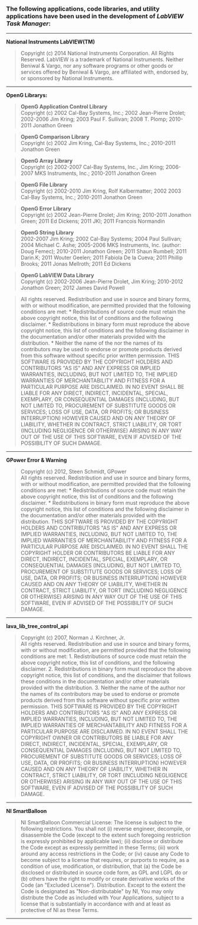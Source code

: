 ### The following applications, code libraries, and utility applications have been used in the development of *LabVIEW Task Manager*:  
  
  

---

**National Instruments LabVIEW(TM)**  

> Copyright (c) 2014 National Instruments Corporation. All Rights Reserved.
> LabVIEW is a trademark of National Instruments. Neither Beniwal & Vargo, nor any software programs or other goods or services offered by Beniwal & Vargo, are affiliated with, endorsed by, or sponsored by National Instruments.

---

**OpenG Librarys:**  

> **OpenG Application Control Library**  
> Copyright (c) 2002 Cal-Bay Systems, Inc.; 2002 Jean-Pierre Drolet; 2002-2006 Jim Kring; 2003 Paul F. Sullivan; 2008 T. Plomp; 2010-2011 Jonathon Green

> **OpenG Comparison Library**  
> Copyright (c) 2002 Jim Kring, Cal-Bay Systems, Inc.; 2010-2011 Jonathon Green

> **OpenG Array Library**  
> Copyright (c) 2002-2007 Cal-Bay Systems, Inc., Jim Kring; 2006-2007 MKS Instruments, Inc.; 2010-2011 Jonathon Green

> **OpenG File Library**  
> Copyright (c) 2002-2010 Jim Kring, Rolf Kalbermatter; 2002 2003 Cal-Bay Systems, Inc.; 2010-2011 Jonathon Green

> **OpenG Error Library**  
> Copyright (c) 2002 Jean-Pierre Drolet; Jim Kring; 2010-2011 Jonathon Green; 2011 Ed Dickens; 2011 JKI; 2011 Francois Normandin

> **OpenG String Library**  
> 2002-2007 Jim Kring; 2002 Cal-Bay Systems; 2004 Paul Sullivan; 2004 Michael C. Ashe; 2005-2006 MKS Instruments, Inc. (author: Doug Femec); 2010-2011 Jonathon Green; 2011 Shaun Rumbell; 2011 Darin.K; 2011 Wouter Geelen; 2011 Fabiola De la Cueva; 2011 Phillip Brooks; 2011 Jonas Mellroth; 2011 Ed Dickens

> **OpenG LabVIEW Data Library**  
> Copyright (c) 2002-2006 Jean-Pierre Drolet, Jim Kring; 2010-2012 Jonathon Green; 2012 James David Powell

> All rights reserved.  Redistribution and use in source and binary forms, with or without modification, are permitted provided that the following conditions are met:  \* Redistributions of source code must retain the above copyright notice, this list of conditions and the following disclaimer.  \* Redistributions in binary form must reproduce the above copyright notice, this list of conditions and the following disclaimer in the documentation and/or other materials provided with the distribution.  \* Neither the name of the <organization> nor the names of its contributors may be used to endorse or promote products derived from this software without specific prior written permission.  THIS SOFTWARE IS PROVIDED BY THE COPYRIGHT HOLDERS AND CONTRIBUTORS "AS IS" AND ANY EXPRESS OR IMPLIED WARRANTIES, INCLUDING, BUT NOT LIMITED TO, THE IMPLIED WARRANTIES OF MERCHANTABILITY AND FITNESS FOR A PARTICULAR PURPOSE ARE DISCLAIMED. IN NO EVENT SHALL <COPYRIGHT HOLDER> BE LIABLE FOR ANY DIRECT, INDIRECT, INCIDENTAL, SPECIAL, EXEMPLARY, OR CONSEQUENTIAL DAMAGES (INCLUDING, BUT NOT LIMITED TO, PROCUREMENT OF SUBSTITUTE GOODS OR SERVICES; LOSS OF USE, DATA, OR PROFITS; OR BUSINESS INTERRUPTION) HOWEVER CAUSED AND ON ANY THEORY OF LIABILITY, WHETHER IN CONTRACT, STRICT LIABILITY, OR TORT (INCLUDING NEGLIGENCE OR OTHERWISE) ARISING IN ANY WAY OUT OF THE USE OF THIS SOFTWARE, EVEN IF ADVISED OF THE POSSIBILITY OF SUCH DAMAGE.

---

**GPower Error & Warning**  

> Copyright (c) 2012, Steen Schmidt, GPower  
> All rights reserved.  Redistribution and use in source and binary forms, with or without modification, are permitted provided that the following conditions are met:  \* Redistributions of source code must retain the above copyright notice, this list of conditions and the following disclaimer.  \* Redistributions in binary form must reproduce the above copyright notice, this list of conditions and the following disclaimer in the documentation and/or other materials provided with the distribution.  THIS SOFTWARE IS PROVIDED BY THE COPYRIGHT HOLDERS AND CONTRIBUTORS "AS IS" AND ANY EXPRESS OR IMPLIED WARRANTIES, INCLUDING, BUT NOT LIMITED TO, THE IMPLIED WARRANTIES OF MERCHANTABILITY AND FITNESS FOR A PARTICULAR PURPOSE ARE DISCLAIMED. IN NO EVENT SHALL THE COPYRIGHT HOLDER OR CONTRIBUTORS BE LIABLE FOR ANY DIRECT, INDIRECT, INCIDENTAL, SPECIAL, EXEMPLARY, OR CONSEQUENTIAL DAMAGES (INCLUDING, BUT NOT LIMITED TO, PROCUREMENT OF SUBSTITUTE GOODS OR SERVICES; LOSS OF USE, DATA, OR PROFITS; OR BUSINESS INTERRUPTION) HOWEVER CAUSED AND ON ANY THEORY OF LIABILITY, WHETHER IN CONTRACT, STRICT LIABILITY, OR TORT (INCLUDING NEGLIGENCE OR OTHERWISE) ARISING IN ANY WAY OUT OF THE USE OF THIS SOFTWARE, EVEN IF ADVISED OF THE POSSIBILITY OF SUCH DAMAGE.

---

**lava_lib_tree_control_api**  

> Copyright (c) 2007, Norman J. Kirchner, Jr.  
> All rights reserved. Redistribution and use in source and binary forms, with or without modification, are permitted provided that the following conditions are met: 1. Redistributions of source code must retain the above copyright notice, this list of conditions, and the following disclaimer. 2. Redistributions in binary form must reproduce the above copyright notice, this list of conditions, and the disclaimer that follows these conditions in the documentation and/or other materials provided with the distribution. 3. Neither the name of the author nor the names of its contributors may be used to endorse or promote products derived from this software without specific prior written permission. THIS SOFTWARE IS PROVIDED BY THE COPYRIGHT HOLDERS AND CONTRIBUTORS "AS IS" AND ANY EXPRESS OR IMPLIED WARRANTIES, INCLUDING, BUT NOT LIMITED TO, THE IMPLIED WARRANTIES OF MERCHANTABILITY AND FITNESS FOR A PARTICULAR PURPOSE ARE DISCLAIMED. IN NO EVENT SHALL THE COPYRIGHT OWNER OR CONTRIBUTORS BE LIABLE FOR ANY DIRECT, INDIRECT, INCIDENTAL, SPECIAL, EXEMPLARY, OR CONSEQUENTIAL DAMAGES (INCLUDING, BUT NOT LIMITED TO, PROCUREMENT OF SUBSTITUTE GOODS OR SERVICES; LOSS OF USE, DATA, OR PROFITS; OR BUSINESS INTERRUPTION) HOWEVER CAUSED AND ON ANY THEORY OF LIABILITY, WHETHER IN CONTRACT, STRICT LIABILITY, OR TORT (INCLUDING NEGLIGENCE OR OTHERWISE) ARISING IN ANY WAY OUT OF THE USE OF THIS SOFTWARE, EVEN IF ADVISED OF THE POSSIBILITY OF SUCH DAMAGE.

---

**NI SmartBalloon**  

> NI SmartBalloon Commercial License: The license is subject to the following restrictions. You shall not (i) reverse engineer, decompile, or disassemble the Code (except to the extent such foregoing restriction is expressly prohibited by applicable law); (ii) disclose or distribute the Code except as expressly permitted in these Terms; (iii) work around any access restrictions in the Code; or (iv) cause any Code to become subject to a license that requires, or purports to require, as a condition of use, modification, or distribution, that (a) the Code be disclosed or distributed in source code form, as GPL and LGPL do or (b) others have the right to modify or create derivative works of the Code (an "Excluded License").  Distribution. Except to the extent the Code is designated as "Non-distributable" by NI, You may only distribute the Code as included with Your Applications, subject to a license that is substantially in accordance with and at least as protective of NI as these Terms.

---

